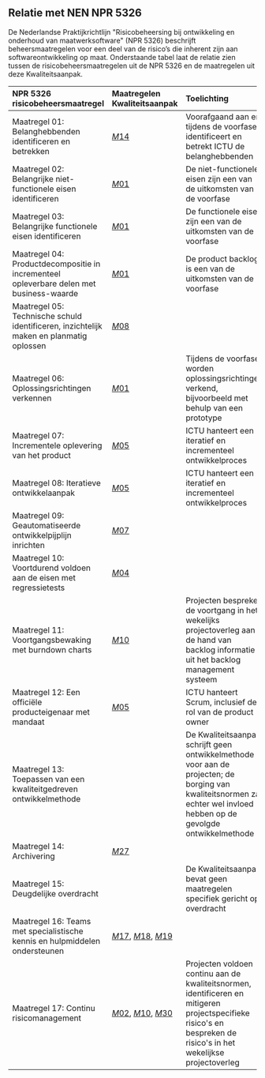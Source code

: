 ## Relatie met NEN NPR 5326

De Nederlandse Praktijkrichtlijn "Risicobeheersing bij ontwikkeling en onderhoud van maatwerksoftware" (NPR 5326) beschrijft beheersmaatregelen voor een deel van de risico’s die inherent zijn aan softwareontwikkeling op maat. Onderstaande tabel laat de relatie zien tussen de risicobeheersmaatregelen uit de NPR 5326 en de maatregelen uit deze Kwaliteitsaanpak.

| NPR 5326 risicobeheersmaatregel | Maatregelen Kwaliteitsaanpak | Toelichting |
|:-----|:------------|:-----------|
| Maatregel 01: Belanghebbenden identificeren en betrekken | [$M14$](#m14) | Voorafgaand aan en tijdens de voorfase identificeert en betrekt ICTU de belanghebbenden |
| Maatregel 02: Belangrijke niet-functionele eisen identificeren | [$M01$](#m01) | De niet-functionele eisen zijn een van de uitkomsten van de voorfase |
| Maatregel 03: Belangrijke functionele eisen identificeren | [$M01$](#m01) | De functionele eisen zijn een van de uitkomsten van de voorfase |
| Maatregel 04: Productdecompositie in incrementeel opleverbare delen met business-waarde | [$M01$](#m01) | De product backlog is een van de uitkomsten van de voorfase |
| Maatregel 05: Technische schuld identificeren, inzichtelijk maken en planmatig oplossen | [$M08$](#m08) | |
| Maatregel 06: Oplossingsrichtingen verkennen | [$M01$](#m01) | Tijdens de voorfase worden oplossingsrichtingen verkend, bijvoorbeeld met behulp van een prototype |
| Maatregel 07: Incrementele oplevering van het product | [$M05$](#m05) | ICTU hanteert een iteratief en incrementeel ontwikkelproces |
| Maatregel 08: Iteratieve ontwikkelaanpak | [$M05$](#m05) | ICTU hanteert een iteratief en incrementeel ontwikkelproces |
| Maatregel 09: Geautomatiseerde ontwikkelpijplijn inrichten | [$M07$](#m07) | |
| Maatregel 10: Voortdurend voldoen aan de eisen met regressietests | [$M04$](#m04) | |
| Maatregel 11: Voortgangsbewaking met burndown charts | [$M10$](#m10) | Projecten bespreken de voortgang in het wekelijks projectoverleg aan de hand van backlog informatie uit het backlog management systeem |
| Maatregel 12: Een officiële producteigenaar met mandaat | [$M05$](#m05) | ICTU hanteert Scrum, inclusief de rol van de product owner |
| Maatregel 13: Toepassen van een kwaliteitgedreven ontwikkelmethode | | De Kwaliteitsaanpak schrijft geen ontwikkelmethode voor aan de projecten; de borging van kwaliteitsnormen zal echter wel invloed hebben op de gevolgde ontwikkelmethode |
| Maatregel 14: Archivering | [$M27$](#m27) | |
| Maatregel 15: Deugdelijke overdracht | | De Kwaliteitsaanpak bevat geen maatregelen specifiek gericht op overdracht |
| Maatregel 16: Teams met specialistische kennis en hulpmiddelen ondersteunen | [$M17$](#m17), [$M18$](#m18), [$M19$](#m19) | |
| Maatregel 17: Continu risicomanagement | [$M02$](#m02), [$M10$](#m10), [$M30$](#m30) | Projecten voldoen continu aan de kwaliteitsnormen, identificeren en mitigeren projectspecifieke risico's en bespreken de risico's in het wekelijkse projectoverleg |
